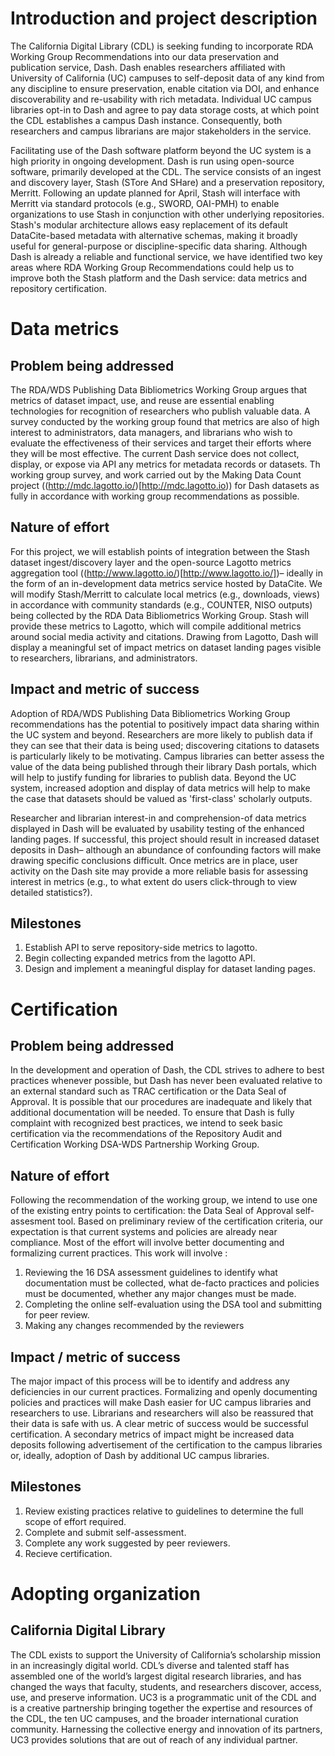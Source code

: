 
# Introduction and project description
The California Digital Library (CDL) is seeking funding to incorporate RDA Working Group Recommendations into our data preservation and publication service, Dash.
Dash enables researchers affiliated with University of California (UC) campuses to self-deposit data of any kind from any discipline to ensure preservation, enable citation via DOI, and enhance discoverability and re-usability with rich metadata.
Individual UC campus libraries opt-in to Dash and agree to pay data storage costs, at which point the CDL establishes a campus Dash instance.
Consequently, both researchers and campus librarians are major stakeholders in the service.

Facilitating use of the Dash software platform beyond the UC system is a high priority in ongoing development.
Dash is run using open-source software, primarily developed at the CDL.
The service consists of an ingest and discovery layer, Stash (STore And SHare) and a preservation repository, Merritt.
Following an update planned for April, Stash will interface with Merritt via standard protocols (e.g., SWORD, OAI-PMH) to enable organizations to use Stash in conjunction with other underlying repositories.
Stash's modular architecture allows easy replacement of its default DataCite-based metadata with alternative schemas, making it broadly useful for general-purpose or discipline-specific data sharing.
Although Dash is already a reliable and functional service, we have identified two key areas where RDA Working Group Recommendations could help us to improve both the Stash platform and the Dash service: data metrics and repository certification.


# Data metrics
## Problem being addressed
The RDA/WDS Publishing Data Bibliometrics Working Group argues that metrics of dataset impact, use, and reuse are essential enabling technologies for recognition of researchers who publish valuable data.
A survey conducted by the working group found that metrics are also of high interest to administrators, data managers, and librarians who wish to evaluate the effectiveness of their services and target their efforts where they will be most effective.
The current Dash service does not collect, display, or expose via API any metrics for metadata records or datasets.
Th working group survey, and work carried out by the Making Data Count project ((http://mdc.lagotto.io/)[http://mdc.lagotto.io)) for Dash datasets as fully in accordance with working group recommendations as possible.

## Nature of effort
For this project, we will establish points of integration between the Stash dataset ingest/discovery layer and the open-source Lagotto metrics aggregation tool ((http://www.lagotto.io/)[http://www.lagotto.io/])– ideally in the form of an in-development data metrics service hosted by DataCite.
We will modify Stash/Merritt to calculate local metrics (e.g., downloads, views) in accordance with community standards (e.g., COUNTER, NISO outputs) being collected by the RDA Data Bibliometrics Working Group.
Stash will provide these metrics to Lagotto, which will compile additional metrics around social media activity and citations.
Drawing from Lagotto, Dash will display a meaningful set of impact metrics on dataset landing pages visible to researchers, librarians, and administrators.

## Impact and metric of success
Adoption of RDA/WDS Publishing Data Bibliometrics Working Group recommendations has the potential to positively impact data sharing within the UC system and beyond.
Researchers are more likely to publish data if they can see that their data is being used; discovering citations to datasets is particularly likely to be motivating.
Campus libraries can better assess the value of the data being published through their library Dash portals, which will help to justify funding for libraries to publish data.
Beyond the UC system, increased adoption and display of data metrics will help to make the case that datasets should be valued as 'first-class' scholarly outputs.

Researcher and librarian interest-in and comprehension-of data metrics displayed in Dash will be evaluated by usability testing of the enhanced landing pages.
If successful, this project should result in increased dataset deposits in Dash– although an abundance of confounding factors will make drawing specific conclusions difficult.
Once metrics are in place, user activity on the Dash site may provide a more reliable basis for assessing interest in metrics (e.g., to what extent do users click-through to view detailed statistics?).

## Milestones
1. Establish API to serve repository-side metrics to lagotto.
2. Begin collecting expanded metrics from the lagotto API.
3. Design and implement a meaningful display for dataset landing pages.


# Certification
## Problem being addressed
In the development and operation of Dash, the CDL strives to adhere to best practices whenever possible, but Dash has never been evaluated relative to an external standard such as TRAC certification or the Data Seal of Approval.
It is possible that our procedures are inadequate and likely that additional documentation will be needed.
To ensure that Dash is fully complaint with recognized best practices, we intend to seek basic certification via the recommendations of the Repository Audit and Certification Working DSA-WDS Partnership Working Group.

## Nature of effort
Following the recommendation of the working group, we intend to use one of the existing entry points to certification: the Data Seal of Approval self-assesment tool.
Based on preliminary review of the certification criteria, our expectation is that current systems and policies are already near compliance.
Most of the effort will involve better documenting and formalizing current practices.
This work will involve :
1. Reviewing the 16 DSA assessment guidelines to identify what documentation must be collected, what de-facto practices and policies must be documented, whether any major changes must be made.
2. Completing the online self-evaluation using the DSA tool and submitting for peer review.
3. Making any changes recommended by the reviewers

## Impact / metric of success
The major impact of this process will be to identify and address any deficiencies in our current practices.
Formalizing and openly documenting policies and practices will make Dash easier for UC campus libraries and researchers to use.
Librarians and researchers will also be reassured that their data is safe with us.
A clear metric of success would be successful certification.
A secondary metrics of impact might be increased data deposits following advertisement of the certification to the campus libraries or, ideally, adoption of Dash by additional UC campus libraries.

## Milestones
1. Review existing practices relative to guidelines to determine the full scope of effort required.
2. Complete and submit self-assessment.
3. Complete any work suggested by peer reviewers.
4. Recieve certification.

# Adopting organization

## California Digital Library
The CDL exists to support the University of California’s scholarship mission in an increasingly digital world. CDL’s diverse and talented staff has assembled one of the world’s largest digital research libraries, and has changed the ways that faculty, students, and researchers discover, access, use, and preserve information.
UC3 is a programmatic unit of the CDL and is a creative partnership bringing together the expertise and resources of the CDL, the ten UC campuses, and the broader international curation community.
Harnessing the collective energy and innovation of its partners, UC3 provides solutions that are out of reach of any individual partner.
